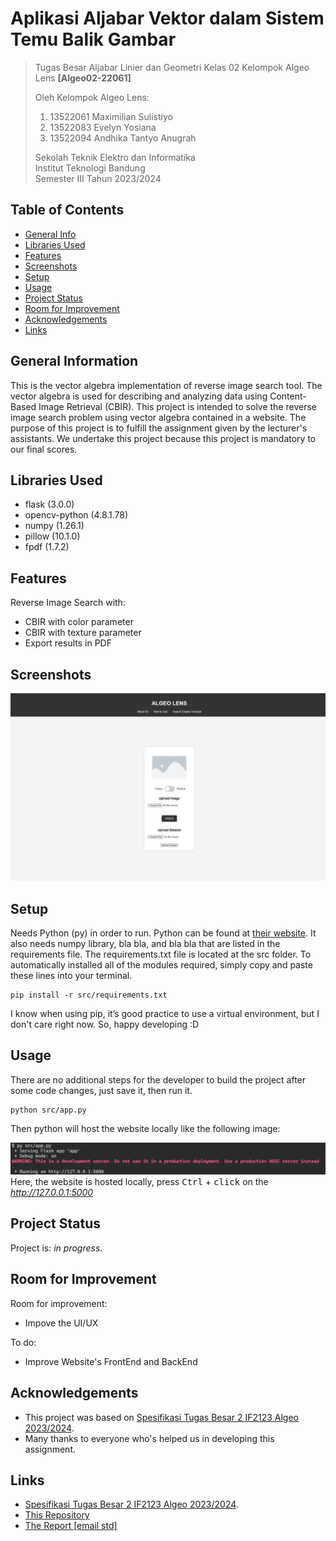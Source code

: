 # Aplikasi Aljabar Vektor dalam Sistem Temu Balik Gambar

> Tugas Besar Aljabar Linier dan Geometri Kelas 02 Kelompok Algeo Lens **[Algeo02-22061]**
> 
> Oleh Kelompok Algeo Lens:<br>
> 1. 13522061 Maximilian Sulistiyo<br>
> 2. 13522083 Evelyn Yosiana<br>
> 3. 13522094 Andhika Tantyo Anugrah<br>
> 
> Sekolah Teknik Elektro dan Informatika<br>
> Institut Teknologi Bandung<br>
> Semester III Tahun 2023/2024


## Table of Contents
* [General Info](#general-information)
* [Libraries Used](#libraries-used)
* [Features](#features)
* [Screenshots](#screenshots)
* [Setup](#setup)
* [Usage](#usage)
* [Project Status](#project-status)
* [Room for Improvement](#room-for-improvement)
* [Acknowledgements](#acknowledgements)
* [Links](#links)


## General Information
This is the vector algebra implementation of reverse image search tool. The vector algebra is used for describing and analyzing data using Content-Based Image Retrieval (CBIR). This project is intended to solve the reverse image search problem using vector algebra contained in a website. The purpose of this project is to fulfill the assignment given by the lecturer's assistants. We undertake this project because this project is mandatory to our final scores.


## Libraries Used
- flask (3.0.0)
- opencv-python (4.8.1.78)
- numpy (1.26.1)
- pillow (10.1.0)
- fpdf (1.7.2)


## Features
Reverse Image Search with:
- CBIR with color parameter
- CBIR with texture parameter
- Export results in PDF


## Screenshots
![Web Frontpage](./src/static/assets/WebScreenshot.jpeg)


## Setup

Needs Python (py) in order to run. Python can be found at [their website](https://www.python.org/downloads/). It also needs numpy library, bla bla, and bla bla that are listed in the requirements file. The requirements.txt file is located at the src folder. To automatically installed all of the modules required, simply copy and paste these lines into your terminal.

```shell
pip install -r src/requirements.txt
```

I know when using pip, it’s good practice to use a virtual environment, but I don't care right now. So, happy developing :D


## Usage

There are no additional steps for the developer to build the project after some code changes, just save it, then run it.

```shell
python src/app.py
```
Then python will host the website locally like the following image:

![Running on](./src/static/assets/Runningon.png)
Here, the website is hosted locally, press <kbd>Ctrl</kbd> + <kbd>click</kbd> on the  <em>http://127.0.0.1:5000</em>


## Project Status
Project is: _in progress_.


## Room for Improvement

Room for improvement:
- Impove the UI/UX

To do:
- Improve Website's FrontEnd and BackEnd


## Acknowledgements
- This project was based on [Spesifikasi Tugas Besar 2 IF2123 Algeo 2023/2024](https://docs.google.com/document/d/1HVDyywnUdNz9hStgx5ZLqHypK89hWH8qfERJOiDw6KA/edit).
- Many thanks to everyone who's helped us in developing this assignment.


## Links
- [Spesifikasi Tugas Besar 2 IF2123 Algeo 2023/2024](https://docs.google.com/document/d/1HVDyywnUdNz9hStgx5ZLqHypK89hWH8qfERJOiDw6KA/edit).
- [This Repository](https://github.com/riyorax/Algeo02-22061)
- [The Report [email std]](https://docs.google.com/document/d/1MDdhX6vOATXgypNhPfJXa2OcuCtfw7UXOzsRt0Tfzss/edit?usp=sharing)